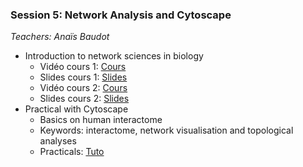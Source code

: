 ### Session 5: Network Analysis and Cytoscape

*Teachers: Anaïs Baudot*

- Introduction to network sciences in biology
    - Vidéo cours 1: [Cours](https://www.youtube.com/watch?v=Khv0tK6RGew&feature=youtu.be)
    - Slides cours 1: [Slides](Cours1_DUBii_M6_Networks.pdf)
    - Vidéo cours 2: [Cours](https://www.youtube.com/watch?v=V5jizup7TDo&feature=youtu.be)
    - Slides cours 2: [Slides](Cours2_DUBii_M6_Networks.pdf)
- Practical with Cytoscape
    - Basics on human interactome
    - Keywords: interactome, network visualisation and topological analyses
    - Practicals: [Tuto](TPCytoscape.pdf)
